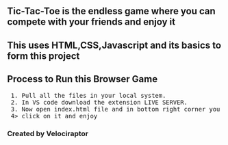 ## Tic-Tac-Toe is the endless game where you can compete with your friends and enjoy it
<h2>This uses HTML,CSS,Javascript and its basics to form this project</h2>


## Process to Run this Browser Game
<pre>
 1. Pull all the files in your local system.
 2. In VS code download the extension LIVE SERVER.
 3. Now open index.html file and in bottom right corner you will see GO Live button in taskbar of the vs code.
 4> click on it and enjoy
</pre>


<h3>Created by Velociraptor</h3>

